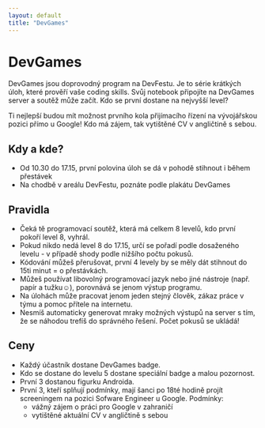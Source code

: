 ```yaml
---
layout: default
title: "DevGames"
---
```


DevGames
========

DevGames jsou doprovodný program na DevFestu. Je to série krátkých úloh, které prověří vaše coding skills. Svůj notebook připojíte na DevGames server a soutěž může začít. Kdo se první dostane na nejvyšší level?

Ti nejlepší budou mít možnost prvního kola přijímacího řízení na vývojářskou pozici přímo u Google! Kdo má zájem, tak vytištěné CV v angličtině s sebou.

Kdy a kde?
----------
*   Od 10.30 do 17.15, první polovina úloh se dá v pohodě stihnout i během přestávek
*   Na chodbě v areálu DevFestu, poznáte podle plakátu DevGames

Pravidla
--------
*   Čeká tě programovací soutěž, která má celkem 8 levelů, kdo první pokoří level 8, vyhrál.
*   Pokud nikdo nedá level 8 do 17.15, určí se pořadí podle dosaženého levelu - v případě shody podle nižšího počtu pokusů.
*   Kódování můžeš přerušovat, první 4 levely by se měly dát stihnout do 15ti minut = o přestávkách.
*   Můžeš používat libovolný programovací jazyk nebo jiné nástroje (např. papír a tužku☺), porovnává se jenom výstup programu.
*   Na úlohách může pracovat jenom jeden stejný člověk, zákaz práce v týmu a pomoc přítele na internetu.
*   Nesmíš automaticky generovat mraky možných výstupů na server s tím, že se náhodou trefíš do správného řešení. Počet pokusů se ukládá!

Ceny
--------
*   Každý účastník dostane DevGames badge.
*   Kdo se dostane do levelu 5 dostane speciální badge a malou pozornost.
*   První 3 dostanou figurku Androida.
*   První 3, kteří splňují podmínky, mají šanci po 18té hodině projít screeningem na pozici Sofware Engineer u Google. Podmínky:
    *   vážný zájem o práci pro Google v zahraničí
    *   vytištěné aktuální CV v angličtině s sebou